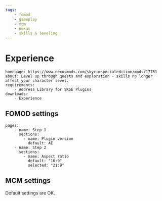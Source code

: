 ```yaml
---
tags:
    - fomod
    - gameplay
    - mcm
    - nexus
    - skills & leveling
---
```


# Experience

```project_info
homepage: https://www.nexusmods.com/skyrimspecialedition/mods/17751
about: Level up through quests and exploration - skills no longer affect your character level.
requirements:
    - Address Library for SKSE Plugins
downloads:
    - Experience
```

## FOMOD settings

```fomod_settings
pages:
    - name: Step 1
      sections:
        - name: Plugin version
          default: AE
    - name: Step 2
      sections:
        - name: Aspect ratio
          default: "16:9"
          selected: "21:9"
```

## MCM settings

Default settings are OK.
